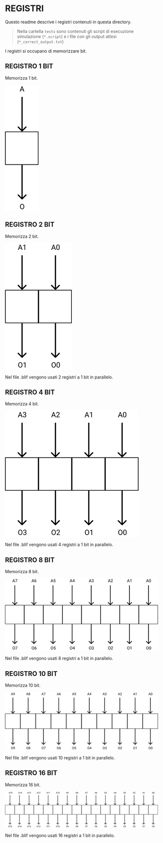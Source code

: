 # REGISTRI
Questo readme descrive i registri
contenuti in questa directory.

> Nella cartella ```tests``` sono contenuti gli script di esecuzione simulazione (```*.script```)
> e i file con gli output attesi (```*_correct_output.txt```)

I registri si occupano di memorizzare bit.

## REGISTRO 1 BIT
Memorizza 1 bit.

![registro 1 bit](images/registro1.svg)

## REGISTRO 2 BIT
Memorizza 2 bit.

![registro 2 bit](images/registro2.svg)

Nel file .blif vengono usati 2 registri a 1 bit in parallelo.

## REGISTRO 4 BIT
Memorizza 4 bit.

![registro 4 bit](images/registro4.svg)

Nel file .blif vengono usati 4 registri a 1 bit in parallelo.

## REGISTRO 8 BIT
Memorizza 8 bit.

![registro 8 bit](images/registro8.svg)

Nel file .blif vengono usati 8 registri a 1 bit in parallelo.

## REGISTRO 10 BIT
Memorizza 10 bit.

![registro 10 bit](images/registro10.svg)

Nel file .blif vengono usati 10 registri a 1 bit in parallelo.

## REGISTRO 16 BIT
Memorizza 16 bit.

![registro 16 bit](images/registro16.svg)

Nel file .blif vengono usati 16 registri a 1 bit in parallelo.
